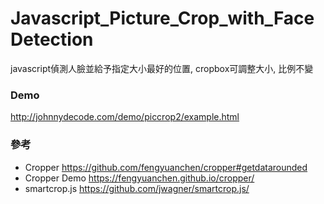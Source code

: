 # Javascript_Picture_Crop_with_FaceDetection
javascript偵測人臉並給予指定大小最好的位置, cropbox可調整大小, 比例不變

### Demo
http://johnnydecode.com/demo/piccrop2/example.html

### 參考
- Cropper
https://github.com/fengyuanchen/cropper#getdatarounded
- Cropper Demo
https://fengyuanchen.github.io/cropper/
- smartcrop.js
https://github.com/jwagner/smartcrop.js/


